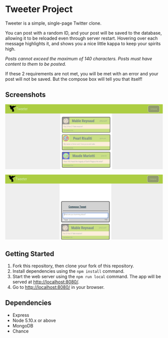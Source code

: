 # Tweeter Project

Tweeter is a simple, single-page Twitter clone.

You can post with a random ID, and your post will be saved to the database, allowing it to be reloaded even through server restart. Hovering over each message highlights it, and shows you a nice little kappa to keep your spirits high. 

*Posts cannot exceed the maximum of 140 characters.*
*Posts must have content to them to be posted.*

If these 2 requirements are not met, you will be met with an error and your post will not be saved. But the compose box will tell you that itself!

## Screenshots
!["See previous posts, loaded from database"](https://github.com/0theRookie/tweeter/blob/master/docs/homePage.png)

!["Add your own posts, meeting minimum and maximum character length"](https://github.com/0theRookie/tweeter/blob/master/docs/composeTweet.png)


## Getting Started

1. Fork this repository, then clone your fork of this repository.
2. Install dependencies using the `npm install` command.
3. Start the web server using the `npm run local` command. The app will be served at <http://localhost:8080/>.
4. Go to <http://localhost:8080/> in your browser.

## Dependencies

- Express
- Node 5.10.x or above
- MongoDB
- Chance

